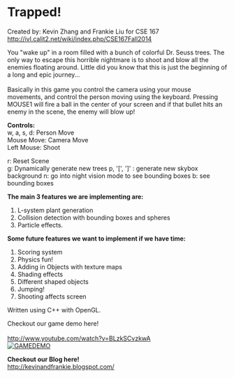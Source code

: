 <h1>Trapped!</h1>

Created by: Kevin Zhang and Frankie Liu for CSE 167 
<br>http://ivl.calit2.net/wiki/index.php/CSE167Fall2014

You "wake up" in a room filled with a bunch of colorful Dr. Seuss trees. The only way to escape this horrible nightmare is to shoot and blow all the enemies floating around. Little did you know that this is just the beginning of a long and epic journey...
<br><br>
Basically in this game you control the camera using your mouse movements, and control the person moving using the keyboard.
Pressing MOUSE1 will fire a ball in the center of your screen and if that bullet hits an enemy in the scene, the enemy will blow up! 

<b/>Controls:</b><br>
w, a, s, d: Person Move<br>
Mouse Move: Camera Move<br>
Left Mouse: Shoot<br>

r: Reset Scene<br>
g: Dynamically generate new trees
p, '[', ']' : generate new skybox background
n: go into night vision mode to see bounding boxes
b: see bounding boxes


<b>The main 3 features we are implementing are:</b><br>
1. L-system plant generation
2. Collision detection with bounding boxes and spheres
3. Particle effects.

<b>Some future features we want to implement if we have time:</b><br>
1. Scoring system
2. Physics fun!
3. Adding in Objects with texture maps
4. Shading effects
5. Different shaped objects
6. Jumping!
7. Shooting affects screen

Written using C++ with OpenGL. 

Checkout our game demo here!</br><br>
http://www.youtube.com/watch?v=BLzkSCvzkwA
</br>
[![GAMEDEMO](http://img.youtube.com/vi/BLzkSCvzkwA/0.jpg)](http://www.youtube.com/watch?v=BLzkSCvzkwA)

<b>Checkout our Blog here!</b> </br>
http://kevinandfrankie.blogspot.com/